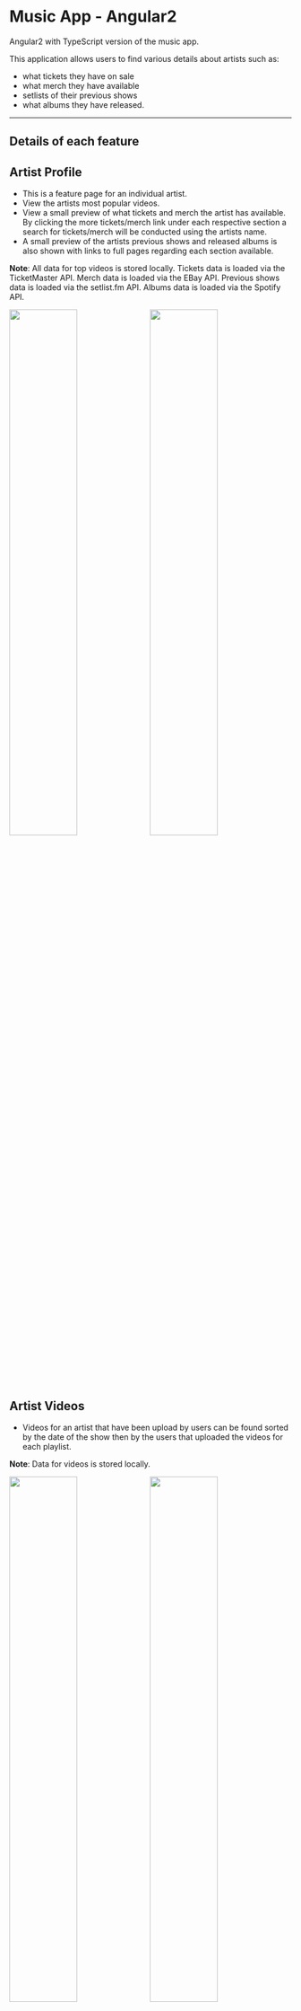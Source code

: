 Music App - Angular2
===================

Angular2 with TypeScript version of the music app.

This application allows users to find various details about artists such as:

 - what tickets they have on sale
 - what merch they have available
 - setlists of their previous shows
 - what albums they have released.

----------

Details of each feature
---
Artist Profile
-
- This is a feature page for an individual artist.
- View the artists most popular videos.
- View a small preview of what tickets and merch the artist has available. By clicking the more tickets/merch link under each respective section a search for tickets/merch will be conducted using the artists name.
- A small preview of the artists previous shows and released albums is also shown with links to full pages regarding each section available.

**Note**: All data for top videos is stored locally. Tickets data is loaded via the TicketMaster API. Merch data is loaded via the EBay API. Previous shows data is loaded via the setlist.fm API.
Albums data is loaded via the Spotify API.

<img src="screenshots/artist/artistProfile1.jpg" width="49%" /> <img src="screenshots/artist/artistProfile2.jpg" width="49%" />

Artist Videos
-
- Videos for an artist that have been upload by users can be found sorted by the date of the show then by the users that uploaded the videos for each playlist.

**Note**: Data for videos is stored locally.

<img src="screenshots/artist/artistVideosCollapsed.jpg" width="49%" /> <img src="screenshots/artist/artistVideosExpanded.jpg" width="49%" />

Artist Previous Shows
-
- View a list of all the shows that an artist has previously performed.
- The setlist for each show can be viewed by clicking the setlist field in the table.

**Note**: All data for previous shows and setlists is loaded via the setlist.fm API.

<img src="screenshots/artist/artistShows.jpg" width="49%" /> <img src="screenshots/artist/artistShowsSetlist.jpg" width="49%" />

Artist Albums
-
- View a list of all the albums that an artist has released, complete with album covers, release years and album tracks.

**Note**: All data for albums is loaded via the Spotify API.

<img src="screenshots/artist/artistAlbums.jpg" width="49%" />

Video Player
-
- View a selected video.
- View the videos in the same playlist and the setlist of the show in the right sidebar.
- View videos, tickets, merch, previous shows and albums by clicking the respective tabs.

**Note**: All data for videos is stored locally. Tickets data is loaded via the TicketMaster API. Merch data is loaded via the EBay API. Previous shows data is loaded via the setlist.fm API.
Albums data is loaded via the Spotify API.

<img src="screenshots/videoPlayer/video1.jpg" width="49%" /> <img src="screenshots/videoPlayer/video1Setlist.jpg" width="49%" />
<img src="screenshots/videoPlayer/video2VideosTab.jpg" width="49%" />
<img src="screenshots/videoPlayer/video2TicketsTab.jpg" width="49%" />
<img src="screenshots/videoPlayer/video2MerchTab.jpg" width="49%" />
<img src="screenshots/videoPlayer/video2AlbumsTab.jpg" width="49%" />
<img src="screenshots/videoPlayer/video2PreviousShowsTab.jpg" width="49%" />
<img src="screenshots/videoPlayer/video2PreviousShowsTabSetlist.jpg" width="49%" />

Browse
-
- Browse for artists by selecting a genre from the grid and find artists associated with that genre.

**Note**: Data for the genre and artist tiles are stored locally.

<img src="screenshots/browse/browseNavigation.jpg" width="49%" /> <img src="screenshots/browse/browseGenre.jpg" width="49%" />

Tickets
-
- Find tickets from the most popular artists currently on tour on the home tickets screen.
- Search for tickets of a particular genre by clicking one of the genre buttons or enter an artists name into the search bar to find tickets for a specific artist.
- Tickets for an artist can be viewed as a list or on a map provided via Google Maps.

**Note**: Data for the top tickets is stored locally and all other ticket data is loaded from the TicketMaster API.

<img src="screenshots/tickets/topTickets.jpg" width="49%" /> <img src="screenshots/tickets/genreTickets.jpg" width="49%" />
<img src="screenshots/tickets/artistTicketsList.jpg" width="49%" />
<img src="screenshots/tickets/artistTicketsMap.jpg" width="49%" />

Merch
-
- Find artist merch by searching from the available product categories.
- Search for a specific artists merch via the search bar.
- Filter all results by best match, price ascending and price descending.
- Filter the Apparel page by Mens and Womens.
- Filter the Music page by CDs and Vinyl.

**Note**: All data for merch is loaded via the EBay API.

<img src="screenshots/merch/merchCategory.jpg" width="49%" /> <img src="screenshots/merch/merchProduct.jpg" width="49%" />

Search
-
- Search for artists using the search bar located on the left sidebar to find artists with the desired name.

**Note**: All data for searching is loaded via the Spotify API.

<img src="screenshots/search/search.jpg" width="49%" />

User Profile
-
- This is a feature page for an individual user.
- View the videos that the user has uploaded, what artists they follow and what videos they have favourited.

**Note**: All data for videos, following and favourites is stored locally.

<img src="screenshots/user/profile/profileVideos.jpg" width="49%" /> <img src="screenshots/user/profile/profileVideosExpanded.jpg" width="49%" />
<img src="screenshots/user/profile/profileFollowing.jpg" width="49%" />
<img width="49%" />
<img src="screenshots/user/profile/profileFavourites.jpg" width="49%" />
<img src="screenshots/user/profile/profileFavouritesExpanded.jpg" width="49%" />

Following
-
- View a list of the artists that you are currently following.

**Note**: All data for following is stored locally.

<img src="screenshots/user/following/following.jpg" width="49%" />

Upload
-
- Users can upload videos that they have captured from an artists show.
- To upload a video the user must:
  1. Select a file from their file system.
  2. Enter an artists name into the relevant text field.
  3. Enter the year that the show took place.
  4. Select the particular show from which their video was recorded from the shows drop down list.
  5. Select the songs that the artist played in the video from the songs drop down list.
  6. Press the upload button to review the details for the upload and click the terms and conditions check box to upload the video.
- Once the artist name and show year have been entered an api call is made to get the list of shows, then once a show is selected, another api call is made to get the songs played during that show.
- On the My Uploads tab a user can view the videos that they have previously uploaded and select to delete the video.

**Note**: All data for by My Uploads is stored locally. The delete video and cue points arent currently functional and are only for show. Data for uploading a video is loaded from the setlist.fm API.

<img src="screenshots/user/upload/upload.jpg" width="49%" /> <img src="screenshots/user/upload/uploadComplete.jpg" width="49%" />
<img src="screenshots/user/upload/uploadConfirm.jpg" width="49%" />
<img src="screenshots/user/upload/uploadingVideo.jpg" width="49%" />
<img src="screenshots/user/upload/myUploads.jpg" width="49%" />
<img src="screenshots/user/upload/myUploadsExpanded.jpg" width="49%" />
<img src="screenshots/user/upload/myUploadsEdit.jpg" width="49%" />

Settings
-
- Users can change their profile and banner pictures, email address and date of birth.
- The user can also change their password and toggle various settings regarding privacy and email notifications.

**Note**: The Login/Logout and Signup features arent currently functional and are only for show.

<img src="screenshots/user/settings/editProfile.jpg" width="49%" /> <img src="screenshots/user/settings/changePassword.jpg" width="49%" />
<img src="screenshots/user/settings/privacy.jpg" width="49%" />
<img src="screenshots/user/settings/emailNotifications.jpg" width="49%" />

---

Additional Details
-
- Webpack is used as the build system.
- Testing for this application was conducted using Protractor, Jasmine and Karma.

---

**Note**: All api keys have been removed from the project.

